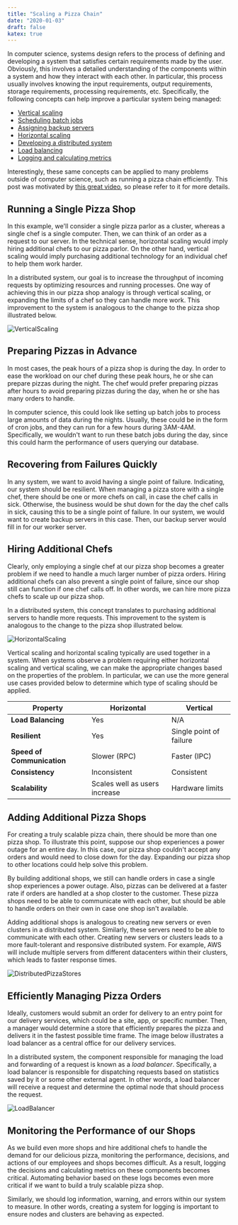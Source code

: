 ```yaml
---
title: "Scaling a Pizza Chain"
date: "2020-01-03"
draft: false
katex: true
---
```


In computer science, systems design refers to the process of defining and developing a system that satisfies certain requirements made by the user. Obviously, this involves a detailed understanding of the components within a system and how they interact with each other. In particular, this process usually involves knowing the input requirements, output requirements, storage requirements, processing requirements, etc. Specifically, the following concepts can help improve a particular system being managed:
- [Vertical scaling](#running-a-single-pizza-shop)
- [Scheduling batch jobs](#preparing-pizzas-in-advance)
- [Assigning backup servers](#recovering-from-failures-quickly)
- [Horizontal scaling](#hiring-additional-chefs)
- [Developing a distributed system](#adding-additional-pizza-shops)
- [Load balancing](#efficiently-managing-pizza-orders)
- [Logging and calculating metrics](#monitoring-the-performance-of-our-shops)

Interestingly, these same concepts can be applied to many problems outside of computer science, such as running a pizza chain efficiently. This post was motivated by [this great video](https://www.youtube.com/watch?v=SqcXvc3ZmRU&list=PLMCXHnjXnTnvo6alSjVkgxV-VH6EPyvoX&index=2), so please refer to it for more details.

## Running a Single Pizza Shop
In this example, we'll consider a single pizza parlor as a cluster, whereas a single chef is a single computer. Then, we can think of an order as a request to our server. In the technical sense, horizontal scaling would imply hiring additional chefs to our pizza parlor. On the other hand, vertical scaling would imply purchasing additional technology for an individual chef to help them work harder.

In a distributed system, our goal is to increase the throughput of incoming requests by optimizing resources and running processes. One way of achieving this in our pizza shop analogy is through vertical scaling, or expanding the limits of a chef so they can handle more work. This improvement to the system is analogous to the change to the pizza shop illustrated below.

![VerticalScaling](/img/pizza1.svg)

## Preparing Pizzas in Advance
In most cases, the peak hours of a pizza shop is during the day. In order to ease the workload on our chef during these peak hours, he or she can prepare pizzas during the night. The chef would prefer preparing pizzas after hours to avoid preparing pizzas during the day, when he or she has many orders to handle.

In computer science, this could look like setting up batch jobs to process large amounts of data during the nights. Usually, these could be in the form of cron jobs, and they can run for a few hours during 3AM-4AM. Specifically, we wouldn't want to run these batch jobs during the day, since this could harm the performance of users querying our database.

## Recovering from Failures Quickly
In any system, we want to avoid having a single point of failure. Indicating, our system should be resilient. When managing a pizza store with a single chef, there should be one or more chefs on call, in case the chef calls in sick. Otherwise, the business would be shut down for the day the chef calls in sick, causing this to be a single point of failure. In our system, we would want to create backup servers in this case. Then, our backup server would fill in for our worker server.

## Hiring Additional Chefs
Clearly, only employing a single chef at our pizza shop becomes a greater problem if we need to handle a much larger number of pizza orders. Hiring additional chefs can also prevent a single point of failure, since our shop still can function if one chef calls off. In other words, we can hire more pizza chefs to scale up our pizza shop. 

In a distributed system, this concept translates to purchasing additional servers to handle more requests. This improvement to the system is analogous to the change to the pizza shop illustrated below.

![HorizontalScaling](/img/pizza2.svg)

Vertical scaling and horizontal scaling typically are used together in a system. When systems observe a problem requiring either horizontal scaling and vertical scaling, we can make the appropriate changes based on the properties of the problem. In particular, we can use the more general use cases provided below to determine which type of scaling should be applied.

| Property                   |  Horizontal                   | Vertical                |
| -------------------------- | ----------------------------- | ----------------------- |
| **Load Balancing**         | Yes                           | N/A                     |
| **Resilient**              | Yes                           | Single point of failure |
| **Speed of Communication** | Slower (RPC)                  | Faster (IPC)            |
| **Consistency**            | Inconsistent                  | Consistent              |
| **Scalability**            | Scales well as users increase | Hardware limits         |

## Adding Additional Pizza Shops
For creating a truly scalable pizza chain, there should be more than one pizza shop. To illustrate this point, suppose our shop experiences a power outage for an entire day. In this case, our pizza shop couldn't accept any orders and would need to close down for the day. Expanding our pizza shop to other locations could help solve this problem.

By building additional shops, we still can handle orders in case a single shop experiences a power outage. Also, pizzas can be delivered at a faster rate if orders are handled at a shop closter to the customer. These pizza shops need to be able to communicate with each other, but should be able to handle orders on their own in case one shop isn't available.

Adding additional shops is analogous to creating new servers or even clusters in a distributed system. Similarly, these servers need to be able to communicate with each other. Creating new servers or clusters leads to a more fault-tolerant and responsive distributed system. For example, AWS will include multiple servers from different datacenters within their clusters, which leads to faster response times.

![DistributedPizzaStores](/img/pizza3.svg)

## Efficiently Managing Pizza Orders
Ideally, customers would submit an order for delivery to an entry point for our delivery services, which could be a site, app, or specific number. Then, a manager would determine a store that efficiently prepares the pizza and delivers it in the fastest possible time frame. The image below illustrates a load balancer as a central office for our delivery services. 

In a distributed system, the component responsible for managing the load and forwarding of a request is known as a *load balancer*. Specifically, a load balancer is responsible for dispatching requests based on statistics saved by it or some other external agent. In other words, a load balancer will receive a request and determine the optimal node that should process the request.

![LoadBalancer](/img/pizza4.svg)

## Monitoring the Performance of our Shops
As we build even more shops and hire additional chefs to handle the demand for our delicious pizza, monitoring the performance, decisions, and actions of our employees and shops becomes difficult. As a result, logging the decisions and calculating metrics on these components becomes critical. Automating behavior based on these logs becomes even more critical if we want to build a truly scalable pizza shop.

Similarly, we should log information, warning, and errors within our system to measure. In other words, creating a system for logging is important to ensure nodes and clusters are behaving as expected.


